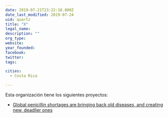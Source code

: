 ```yaml
---
date: 2019-07-21T23:22:18.000Z
date_last_modified: 2019-07-24
uid: quartz
title: "X"
legal_name: 
description: ""
org_type: 
website: 
year_founded: 
facebook: 
twitter: 
tags:

cities: 
  - Costa Rica

---
```


Esta organización tiene los siguientes proyectos:

- [Global penicillin shortages are bringing back old diseases, and creating new, deadlier ones](/i/syphilis-is-on-the-rise-because-penicillin-isnt-profitable.html)
